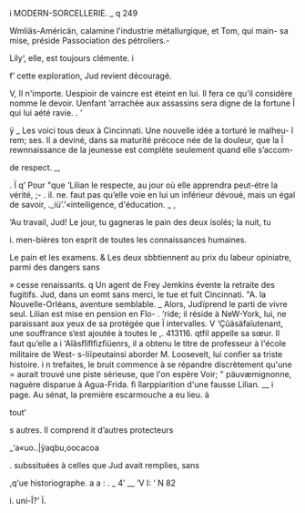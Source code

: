  
   

 i   MODERN-SORCELLERIE. _ q 249

 

Wmliäs-Américän, calamine l'industrie métallurgique, et Tom, qui main-
  sa mise, préside Passociation des pétroliers.-

 Lily‘, elle, est toujours clémente. i

 f’  cette exploration, Jud revient découragé.

 V, Il n'importe. Uespioir de vaincre est éteint en lui. Il fera ce qu’il considère
 nomme le devoir. Uenfant ‘arrachée aux assassins sera digne de la fortune
Î qui lui aété ravie. . '

ÿ _ Les voici tous deux à Cincinnati. Une nouvelle idée a torturé le malheu-
î rem; ses. Il a deviné, dans sa maturité précoce née de la douleur, que la
Ï rewnnaissance de la jeunesse est complète seulement quand elle s’accom-

   de respect. _,

. Ï q’ Pour "que ‘Lilian le respecte, au jour où elle apprendra peut-étre la vérité,
;- . il. ne. faut pas qu’elle voie en lui un inférieur dévoué, mais un égal de savoir,
 ._iü’.'«inteiligence, d'éducation. _ ,

  ‘Au travail, Jud! Le jour, tu gagneras le pain des deux isolés; la nuit, tu

i. men-bières ton esprit de toutes les connaissances humaines.

Le pain et les examens.
& Les deux sbbtiennent au prix du labeur opiniatre, parmi des dangers sans

 

» cesse renaissants.
q Un agent de Frey Jemkins évente la retraite des fugitifs. Jud, dans un
eomt sans merci, le tue et fuit Cincinnati.
"A. la Nouvelle-Orléans, aventure semblable.
_ Alors, Judïprend le parti de vivre seul. Lilian est mise en pension en Flo-
. ‘ride; il réside à NeW-York, lui, ne paraissant aux yeux de sa protégée que
Ï  intervalles. V
  ‘Çûäsäfaïutenant, une souffrance s‘est ajoutée à toutes le
,.   413116. qtfil appelle sa sœur. Il faut qu’elle a
i ‘Aîâsﬂïﬂﬁzﬁüenrs, il a obtenu le titre de professeur à l'école militaire de West-
s-Iiïpeutainsi aborder M. Loosevelt, lui conﬁer sa triste histoire.
i n trefaites, le bruit commence à se répandre discrètement qu'une
=  aurait trouvé une piste sérieuse, que l'on espère Voir;
" päuvæmignonne, naguère disparue à Agua-Frida.
ﬁ îlarppiarition d'une fausse Lilian. __
i  page. Au sénat, la première escarmouche a eu lieu. à

tout‘

s autres. Il comprend
it d’autres protecteurs

  
  
 
 
  
 
  
 
  
 
   
 
  

_‘a«uo..|ÿaqbu,oocacoa

. subssituées à celles que Jud avait remplies, sans

,q‘ue  historiographe. a a
: . _ 4’ __ ‘V I: ‘ N 82

i. uni-Î?’ Ï.

